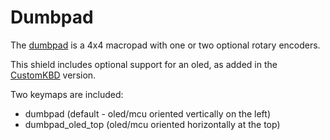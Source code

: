 # Dumbpad

The [dumbpad](https://github.com/imchipwood/dumbpad) is a 4x4 macropad with one or two optional rotary encoders.

This shield includes optional support for an oled, as added in the [CustomKBD](https://customkbd.com/collections/complete-kits/products/dumbpad-4x4-macro-pad-with-rotary-encoder-support) version.

Two keymaps are included:

- dumbpad (default - oled/mcu oriented vertically on the left)
- dumbpad_oled_top (oled/mcu oriented horizontally at the top)
